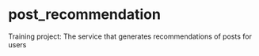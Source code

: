 # post_recommendation
Training project: The service that generates recommendations of posts for users
